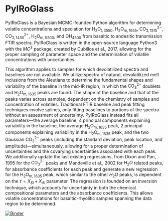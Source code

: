 # PyIRoGlass

PyIRoGlass is a Bayesian MCMC-founded Python algorithm for determining volatile concentrations and speciation for $\mathrm{H_2O_{t, 3550}}$, $\mathrm{H_2O_{m, 1635}}$, $\mathrm{CO_{3, 1515}^{2-}}$, $\mathrm{CO_{3, 1430}^{2-}}$, $\mathrm{H_2O_{m, 5200}}$, and $\mathrm{OH_{4500}}$ from basaltic to andesitic transmission FTIR spectra. PyIRoGlass is written in the open-source language Python3 with the $MC^3$ package, created by Cubillos et al., 2017, allowing for the proper sampling of parameter space and the determination of volatile concentrations with uncertainties. 

This algorithm applies to samples for which devolatilized spectra and baselines are not available. We utilize spectra of natural, devolatilized melt inclusions from the Aleutians to determine the fundamental shapes and variability of the baseline in the mid-IR region, in which the $\mathrm{CO_3^{2-}}$ doublets and $\mathrm{H_2O_{m, 1635}}$ peaks are found. The shape of the baseline and that of the peaks varies across samples, dependent on the chemistry of samples and concentration of volatiles. Traditional FTIR baseline and peak fitting techniques involve splines, only fitting baselines to portions of the spectra without an assessment of uncertainty. PyIRoGlass instead fits all parameters—the average baseline, 4 principal components explaining variability in the baseline, the average $\mathrm{H_2O_{m, 1635}}$ peak, 2 principal components explaining variability in the $\mathrm{H_2O_{m, 1635}}$ peak, and the two Gaussian $\mathrm{CO_3^{2-}}$ peaks (including the standard deviation, peak location, and amplitude)—simultaneously, allowing for a proper determination of uncertainties and the covarying uncertainties associated with each peak. We additionally update the last existing regressions, from Dixon and Pan, 1995 for the $\mathrm{CO_3^{2-}}$ peaks and Mandeville et al., 2002 for $H_2O$ related peaks, for absorbance coefficients for each peak and generate a new regression for the $\mathrm{H_2O_{m, 1635}}$ peak, which similar to the other $H_2O$ peaks, is dependent on the $\tau = X_{Si}+X_{Al}$ parameter. The regression is founded on an inversion technique, which accounts for uncertainty in both the chemical compositional parameters and the absorbance coefficients. This allows volatile concentrations for basaltic-rhyolitic samples spanning the data region to be determined. 

[![Binder](https://mybinder.org/badge_logo.svg)](https://mybinder.org/v2/gh/sarahshi/BASELINES/HEAD)